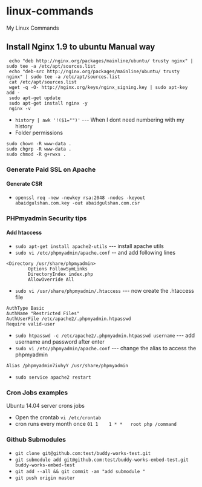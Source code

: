 # linux-commands
My Linux Commands 

## Install Nginx 1.9 to ubuntu Manual way 
```
 echo "deb http://nginx.org/packages/mainline/ubuntu/ trusty nginx" | sudo tee -a /etc/apt/sources.list
 echo "deb-src http://nginx.org/packages/mainline/ubuntu/ trusty nginx" | sudo tee -a /etc/apt/sources.list
 cat /etc/apt/sources.list
 wget -q -O- http://nginx.org/keys/nginx_signing.key | sudo apt-key add -
 sudo apt-get update
 sudo apt-get install nginx -y
 nginx -v
```



* `history | awk '!($1="")'` --- When I dont need numbering with my history
* Folder permissions
```
sudo chown -R www-data .
sudo chgrp -R www-data .
sudo chmod -R g+rwxs .
```

### Generate Paid SSL on Apache 
#### Generate CSR 
* `openssl req -new -newkey rsa:2048 -nodes -keyout abaidgulshan.com.key -out abaidgulshan.com.csr`
### PHPmyadmin Security tips

#### Add htaccess

* `sudo apt-get install apache2-utils` --- install apache utils 
* `sudo vi /etc/phpmyadmin/apache.conf` -- and add following lines
```
<Directory /usr/share/phpmyadmin>
        Options FollowSymLinks
        DirectoryIndex index.php
        AllowOverride All
```
* `sudo vi /usr/share/phpmyadmin/.htaccess` --- now create the .htaccess file
```
AuthType Basic
AuthName "Restricted Files"
AuthUserFile /etc/apache2/.phpmyadmin.htpasswd
Require valid-user
```
* `sudo htpasswd -c /etc/apache2/.phpmyadmin.htpasswd username` --- add username and password after enter
* `sudo vi /etc/phpmyadmin/apache.conf` --- change the alias to access the phpmyadmin
```
Alias /phpmyadmin7iuhyY /usr/share/phpmyadmin
```
* `sudo service apache2 restart`

### Cron Jobs examples 

Ubuntu 14.04 server crons jobs 
* Open the crontab `vi /etc/crontab`
* cron runs every month once `01 1    1 * *   root php /command`

### Github Submodules

* `git clone git@github.com:test/buddy-works-test.git`
* `git submodule add git@github.com:test/buddy-works-embed-test.git buddy-works-embed-test`
* `git add --all && git commit -am "add submodule "`
* `git push origin master`
